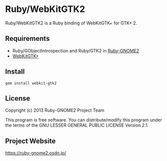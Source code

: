 # Ruby/WebKitGTK2

Ruby/WebKitGTK2 is a Ruby binding of WebKitGTK+ for GTK+ 2.

## Requirements

* Ruby/GObjectIntrospection and Ruby/GTK2 in
  [Ruby-GNOME2](https://ruby-gnome2.osdn.jp/)
* [WebKitGTK+](http://webkitgtk.org/)

## Install

    gem install webkit-gtk2

## License

Copyright (c) 2013 Ruby-GNOME2 Project Team

This program is free software. You can distribute/modify this program
under the terms of the GNU LESSER GENERAL PUBLIC LICENSE Version 2.1.

## Project Website

https://ruby-gnome2.osdn.jp/
